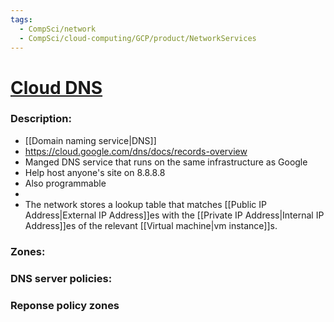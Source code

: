 ```yaml
---
tags:
  - CompSci/network
  - CompSci/cloud-computing/GCP/product/NetworkServices
---
```

# [Cloud DNS](https://console.cloud.google.com/net-services/dns)
### Description:
- [[Domain naming service|DNS]]
- https://cloud.google.com/dns/docs/records-overview
- Manged DNS service that runs on the same infrastructure as Google
- Help host anyone's site on 8.8.8.8
- Also programmable
- 
- The network stores a lookup table that matches [[Public IP Address|External IP Address]]es with the [[Private IP Address|Internal IP Address]]es of the relevant [[Virtual machine|vm instance]]s.
### Zones:
### DNS server policies:
### Reponse policy zones
